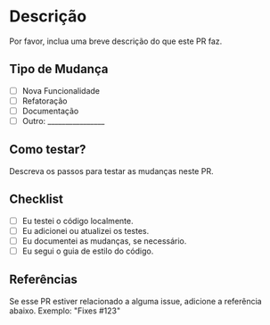 # Descrição

Por favor, inclua uma breve descrição do que este PR faz.

## Tipo de Mudança
- [ ] Nova Funcionalidade
- [ ] Refatoração
- [ ] Documentação
- [ ] Outro: ________________

## Como testar?
Descreva os passos para testar as mudanças neste PR.

## Checklist
- [ ] Eu testei o código localmente.
- [ ] Eu adicionei ou atualizei os testes.
- [ ] Eu documentei as mudanças, se necessário.
- [ ] Eu segui o guia de estilo do código.

## Referências
Se esse PR estiver relacionado a alguma issue, adicione a referência abaixo.
Exemplo: "Fixes #123"

